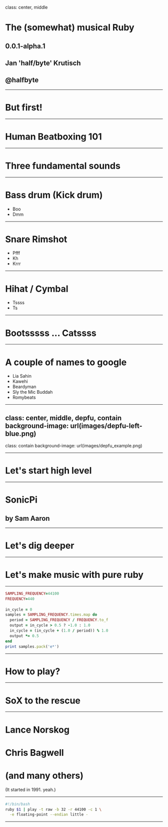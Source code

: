class: center, middle

# The (somewhat) musical Ruby
## 0.0.1-alpha.1
## Jan 'half/byte' Krutisch
## @halfbyte
---
# But first!
---

# Human Beatboxing 101

---

# Three fundamental sounds

---

# Bass drum (Kick drum)
- Boo
- Dmm

---

# Snare Rimshot
- Pfff
- Kh
- Krrr

---

# Hihat / Cymbal
- Tssss
- Ts

---

# Bootsssss ... Catssss

---

# A couple of names to google
- Lia Sahin
- Kawehi
- Beardyman
- Sly the Mic Buddah
- Romybeats
---

class: center, middle, depfu, contain
background-image: url(images/depfu-left-blue.png)
---
class: contain
background-image: url(images/depfu_example.png)

---

# Let's start high level

---

# SonicPi

## by Sam Aaron

---

# Let's dig deeper

---

# Let's make music with pure ruby

---

```ruby
SAMPLING_FREQUENCY=44100
FREQUENCY=440

in_cycle = 0
samples = SAMPLING_FREQUENCY.times.map do
  period = SAMPLING_FREQUENCY / FREQUENCY.to_f
  output = in_cycle > 0.5 ? -1.0 : 1.0
  in_cycle = (in_cycle + (1.0 / period)) % 1.0
  output *= 0.5
end
print samples.pack('e*')

```

---

# How to play?

---

# SoX to the rescue

---
# Lance Norskog
# Chris Bagwell
# (and many others)

(It started in 1991. yeah.)

---

```bash
#!/bin/bash
ruby $1 | play -t raw -b 32 -r 44100 -c 1 \
  -e floating-point --endian little -
```
---

<audio src="samples/square.wav" data-player="scope">

---

# But how does it work

---

# Like, how does it really work.

---

# What is sound

---

# Pushing air particles

![fit](images/airwaves.jpg)

---

# A tone
![fit](images/wave.jpg)

---

# the full
![fit](images/loudspeaker_to_ear.jpg)

---

# Electrical current > Air movement

---

# Digital Data > Electrical current

---

# Digital to Analog Converter (DAC)
![fit](images/digital_2_analog.jpg)



---

# Two problems

1. Sampling Frequency
2. Sample Resolution

---

# Sampling frequency vs. expressable frequencies



---

# Nyquist - Shannon

![fit](images/nyquist.jpg)


<math>
  <mrow>
    <msub><mi>F</mi> <mi>max</mi></msub> = <mfrac><msub><mi>F</mi><mi>sample</mi></mi></msub>2</mfrac>
  </mrow>
</math>

---
# So why 44,1 kHz?

---
# Human hearing range

## F<sub>max</sub> ~ 20000 Hz
## F<sub>sample</sub> ~ 40000 Hz
## Reasons.

---

# Sample Resolution

---

# 8 Bit / 16 Bit / 24 Bit

---

# Float vs. Int


---
# Better is not always better
- Higher sample rate, higher bitcount => More storage
- Storage was at a premium (CD's hold ~ 700 MB)
- Good enough is perfect

# But
- Editing, Modifying: Overhead is good
- 96 kHz, 24 Bit is standard

---
# A squarewave at 440 Hz

<audio src="samples/square.wav" data-player="scope">

---
# A squarewave at 440 Hz (Frequency domain)

<audio src="samples/square.wav" data-player="fft">

---

# Yes I know it sounds horrible

---

# Subtractive Synthesis

---

- Start with high harmonic content
- Filter down

(think sculpting)

---

# Filter?!?

---

# State Variable Filter
![](images/StateVarBlock.gif)


---

```ruby
def run(input, frequency, q, type: :lowpass)
  # derived parameters
  q1 = 1.0 / q.to_f
  f1 = 2 * Math::PI * frequency / @sampling_frequency

  # calculate filters
  lowpass = @delay_2 + f1 * @delay_1
  highpass = input - lowpass - q1 * @delay_1
  bandpass = f1 * highpass + @delay_1
  notch = highpass + lowpass

  # store delays
  @delay_1 = bandpass
  @delay_2 = lowpass
  # [...]
end
```


---

<audio src="samples/acid_synth.wav?f=1" data-player="fft">

---

---
class: depfu, middle, center
# ❤️ Thank you ❤️
## halfbyte/rubysynth
## 🎹 ✏️
## @halfbyte
## depfu.com
